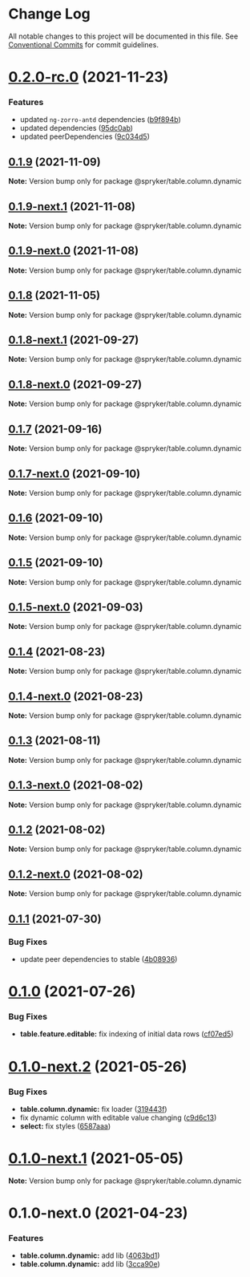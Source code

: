# Change Log

All notable changes to this project will be documented in this file.
See [Conventional Commits](https://conventionalcommits.org) for commit guidelines.

# [0.2.0-rc.0](https://github.com/spryker/ui-components/compare/@spryker/table.column.dynamic@0.1.8-next.1...@spryker/table.column.dynamic@0.2.0-rc.0) (2021-11-23)


### Features

* updated `ng-zorro-antd` dependencies ([b9f894b](https://github.com/spryker/ui-components/commit/b9f894b5c6dd3e469bc8e0f01e251bb29e20e92d))
* updated dependencies ([95dc0ab](https://github.com/spryker/ui-components/commit/95dc0ab04dd4612dc2476ed2b487aee7c7304497))
* updated peerDependencies ([9c034d5](https://github.com/spryker/ui-components/commit/9c034d5d972cbeb9fd90135dd901521b9877247e))





## [0.1.9](https://github.com/spryker/ui-components/compare/@spryker/table.column.dynamic@0.1.9-next.1...@spryker/table.column.dynamic@0.1.9) (2021-11-09)

**Note:** Version bump only for package @spryker/table.column.dynamic





## [0.1.9-next.1](https://github.com/spryker/ui-components/compare/@spryker/table.column.dynamic@0.1.8...@spryker/table.column.dynamic@0.1.9-next.1) (2021-11-08)

**Note:** Version bump only for package @spryker/table.column.dynamic





## [0.1.9-next.0](https://github.com/spryker/zed-gui/compare/@spryker/table.column.dynamic@0.1.8-next.1...@spryker/table.column.dynamic@0.1.9-next.0) (2021-11-08)

**Note:** Version bump only for package @spryker/table.column.dynamic





## [0.1.8](https://github.com/spryker/ui-components/compare/@spryker/table.column.dynamic@0.1.8-next.1...@spryker/table.column.dynamic@0.1.8) (2021-11-05)

**Note:** Version bump only for package @spryker/table.column.dynamic





## [0.1.8-next.1](https://github.com/spryker/ui-components/compare/@spryker/table.column.dynamic@0.1.7...@spryker/table.column.dynamic@0.1.8-next.1) (2021-09-27)

**Note:** Version bump only for package @spryker/table.column.dynamic





## [0.1.8-next.0](https://github.com/spryker/zed-gui/compare/@spryker/table.column.dynamic@0.1.4...@spryker/table.column.dynamic@0.1.8-next.0) (2021-09-27)

**Note:** Version bump only for package @spryker/table.column.dynamic





## [0.1.7](https://github.com/spryker/ui-components/compare/@spryker/table.column.dynamic@0.1.7-next.0...@spryker/table.column.dynamic@0.1.7) (2021-09-16)

**Note:** Version bump only for package @spryker/table.column.dynamic





## [0.1.7-next.0](https://github.com/spryker/ui-components/compare/@spryker/table.column.dynamic@0.1.6...@spryker/table.column.dynamic@0.1.7-next.0) (2021-09-10)

**Note:** Version bump only for package @spryker/table.column.dynamic





## [0.1.6](https://github.com/spryker/ui-components/compare/@spryker/table.column.dynamic@0.1.5-next.0...@spryker/table.column.dynamic@0.1.6) (2021-09-10)

**Note:** Version bump only for package @spryker/table.column.dynamic





## [0.1.5](https://github.com/spryker/ui-components/compare/@spryker/table.column.dynamic@0.1.5-next.0...@spryker/table.column.dynamic@0.1.5) (2021-09-10)

**Note:** Version bump only for package @spryker/table.column.dynamic





## [0.1.5-next.0](https://github.com/spryker/ui-components/compare/@spryker/table.column.dynamic@0.1.4...@spryker/table.column.dynamic@0.1.5-next.0) (2021-09-03)

**Note:** Version bump only for package @spryker/table.column.dynamic





## [0.1.4](https://github.com/spryker/ui-components/compare/@spryker/table.column.dynamic@0.1.4-next.0...@spryker/table.column.dynamic@0.1.4) (2021-08-23)

**Note:** Version bump only for package @spryker/table.column.dynamic





## [0.1.4-next.0](https://github.com/spryker/ui-components/compare/@spryker/table.column.dynamic@0.1.3...@spryker/table.column.dynamic@0.1.4-next.0) (2021-08-23)

**Note:** Version bump only for package @spryker/table.column.dynamic





## [0.1.3](https://github.com/spryker/ui-components/compare/@spryker/table.column.dynamic@0.1.3-next.0...@spryker/table.column.dynamic@0.1.3) (2021-08-11)

**Note:** Version bump only for package @spryker/table.column.dynamic





## [0.1.3-next.0](https://github.com/spryker/ui-components/compare/@spryker/table.column.dynamic@0.1.2...@spryker/table.column.dynamic@0.1.3-next.0) (2021-08-02)

**Note:** Version bump only for package @spryker/table.column.dynamic





## [0.1.2](https://github.com/spryker/ui-components/compare/@spryker/table.column.dynamic@0.1.2-next.0...@spryker/table.column.dynamic@0.1.2) (2021-08-02)

**Note:** Version bump only for package @spryker/table.column.dynamic





## [0.1.2-next.0](https://github.com/spryker/ui-components/compare/@spryker/table.column.dynamic@0.1.1...@spryker/table.column.dynamic@0.1.2-next.0) (2021-08-02)

**Note:** Version bump only for package @spryker/table.column.dynamic





## [0.1.1](https://github.com/spryker/ui-components/compare/@spryker/table.column.dynamic@0.1.0...@spryker/table.column.dynamic@0.1.1) (2021-07-30)


### Bug Fixes

* update peer dependencies to stable ([4b08936](https://github.com/spryker/ui-components/commit/4b0893691360cf4bd66935aed24873266c98c4e4))





# [0.1.0](https://github.com/spryker/ui-components/compare/@spryker/table.column.dynamic@0.1.0-next.2...@spryker/table.column.dynamic@0.1.0) (2021-07-26)


### Bug Fixes

* **table.feature.editable:** fix indexing of initial data rows ([cf07ed5](https://github.com/spryker/ui-components/commit/cf07ed520c2020544e30e1031e1d66b2e46954d8))





# [0.1.0-next.2](https://github.com/spryker/ui-components/compare/@spryker/table.column.dynamic@0.1.0-next.1...@spryker/table.column.dynamic@0.1.0-next.2) (2021-05-26)


### Bug Fixes

* **table.column.dynamic:** fix loader ([319443f](https://github.com/spryker/ui-components/commit/319443f310fa6d58a35485865cf5cfa2fa0a71f4))
* fix dynamic column with editable value changing ([c9d6c13](https://github.com/spryker/ui-components/commit/c9d6c134b2de875d29edef030d7379be589cedfc))
* **select:** fix styles ([6587aaa](https://github.com/spryker/ui-components/commit/6587aaa211bdf99362f63e677e4724d454d25343))





# [0.1.0-next.1](https://github.com/spryker/ui-components/compare/@spryker/table.column.dynamic@0.1.0-next.0...@spryker/table.column.dynamic@0.1.0-next.1) (2021-05-05)

**Note:** Version bump only for package @spryker/table.column.dynamic





# 0.1.0-next.0 (2021-04-23)


### Features

* **table.column.dynamic:** add lib ([4063bd1](https://github.com/spryker/ui-components/commit/4063bd1a7c53465d366b61c3ab0cf14c6e302bf1))
* **table.column.dynamic:** add lib ([3cca90e](https://github.com/spryker/ui-components/commit/3cca90e9922d1ffe0931e96e4b0db5640b0db88b))
